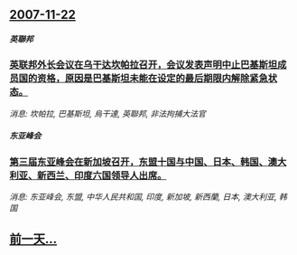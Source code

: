## [2007-11-22](/news/2007/11/22/index.md)

##### 英聯邦
### [英联邦外长会议在乌干达坎帕拉召开，会议发表声明中止巴基斯坦成员国的资格，原因是巴基斯坦未能在设定的最后期限内解除紧急状态。](/news/2007/11/22/英联邦外长会议在乌干达坎帕拉召开-会议发表声明中止巴基斯坦成员国的资格-原因是巴基斯坦未能在设定的最后期限内解除紧急状态.md)
_消息: 坎帕拉, 巴基斯坦, 烏干達, 英聯邦, 非法拘捕大法官_

##### 东亚峰会
### [第三届东亚峰会在新加坡召开，东盟十国与中国、日本、韩国、澳大利亚、新西兰、印度六国领导人出席。](/news/2007/11/22/第三届东亚峰会在新加坡召开-东盟十国与中国-日本-韩国-澳大利亚-新西兰-印度六国领导人出席.md)
_消息: 东亚峰会, 东盟, 中华人民共和国, 印度, 新加坡, 新西蘭, 日本, 澳大利亚, 韩国_

## [前一天...](/news/2007/11/21/index.md)

